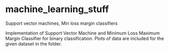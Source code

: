 # machine_learning_stuff
Support vector machines, Min loss margin classifiers

Implementation of Support Vector Machine and Minimum Loss Maximum Margin Classifier for binary classification.
Plots of data are included for the given dataset in the folder.
